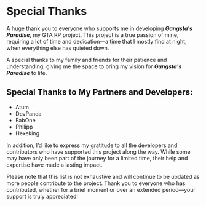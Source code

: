 # Special Thanks

A huge thank you to everyone who supports me in developing **_Gangsta's Paradise_**, my GTA RP project. This project is a true passion of mine, requiring a lot of time and dedication—a time that I mostly find at night, when everything else has quieted down.

A special thanks to my family and friends for their patience and understanding, giving me the space to bring my vision for **_Gangsta's Paradise_** to life.

## Special Thanks to My Partners and Developers:

- Atum
- DevPanda
- FabOne
- Philipp
- Hexeking

In addition, I’d like to express my gratitude to all the developers and contributors who have supported this project along the way. While some may have only been part of the journey for a limited time, their help and expertise have made a lasting impact.

Please note that this list is not exhaustive and will continue to be updated as more people contribute to the project. Thank you to everyone who has contributed, whether for a brief moment or over an extended period—your support is truly appreciated!
